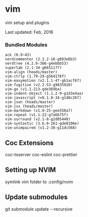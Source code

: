 # vim
vim setup and plugins

Last updated: Feb, 2016

### Bundled Modules

```
ack (0.9~43)
nerdcommenter (2.2.2-16-g093e6b3)
nerdtree (4.2.0-306-g4ebbb53)
supertab (2.1-34-g6651177)
vim-align (heads/master)
vim-ctrlp (1.79-29-g564176f)
vim-easymotion (v2.1.1-47-gb1acf67)
vim-fugitive (v2.2-53-g9835920)
vim-go (v1.1-213-gde369ba)
vim-indent-object (1.1.2-9-g1d3e4aa)
vim-javascript (v0.1.0-34-g1d8c267)
vim-json (heads/master)
vim-jsx (heads/master)
vim-markdown (v1.0-25-gee550a7)
vim-repeat (v1.1-22-g7a6675f)
vim-surround (v2.1-8-g2d05440)
vim-syntastic (3.6.0-261-gde0106e)
vim-unimpaired (v1.2-38-g11dc568)
```

## Coc Extensions
coc-tsserver
coc-eslint
coc-prettier

## Setting up NVIM

symlink vim folder to .config/nvim

## Update submodules

git submodule update --recursive
